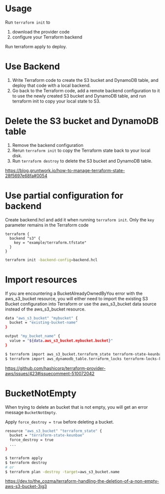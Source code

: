 # Usage

Run `terraform init` to

1. download the provider code
1. configure your Terraform backend

Run terraform apply to deploy.

# Use Backend

1. Write Terraform code to create the S3 bucket and DynamoDB table, and deploy that code with a local backend.
1. Go back to the Terraform code, add a remote backend configuration to it to use the newly created S3 bucket and DynamoDB table, and run terraform init to copy your local state to S3.

# Delete the S3 bucket and DynamoDB table

1. Remove the backend configuration
1. Rerun `terraform init` to copy the Terraform state back to your local disk.
1. Run `terraform destroy` to delete the S3 bucket and DynamoDB table.

https://blog.gruntwork.io/how-to-manage-terraform-state-28f5697e68fa#0054

# Use partial configuration for backend

Create backend.hcl and add it when running `terraform init`. Only the `key` parameter remains in the Terraform code

```
terraform {
  backend "s3" {
    key = "example/terraform.tfstate"
  }
}
```

```sh
terraform init -backend-config=backend.hcl
```

# Import resources

If you are encountering a BucketAlreadyOwnedByYou error with the aws_s3_bucket resource, you will either need to import the existing S3 Bucket configuration into Terraform or use the aws_s3_bucket data source instead of the aws_s3_bucket resource.

```sh
data "aws_s3_bucket" "mybucket" {
  bucket = "existing-bucket-name"
}

output "my_bucket_name" {
  value = "${data.aws_s3_bucket.mybucket.bucket}"
}
```

```sh
$ terraform import aws_s3_bucket.terraform_state terraform-state-keunbae
$ terraform import aws_dynamodb_table.terraform_locks terraform-locks-keunbae
```

https://github.com/hashicorp/terraform-provider-aws/issues/423#issuecomment-510072042

# BucketNotEmpty

When trying to delete an bucket that is not empty, you will get an error message `BucketNotEmpty`.

Apply `force_destroy = true` before deleting a bucket.

```sh
resource "aws_s3_bucket" "terraform_state" {
  bucket = "terraform-state-keunbae"
  force_destroy = true
  ...
}
```

```sh
$ terraform apply
$ terraform destroy
# or
$ terraform plan -destroy -target=aws_s3_bucket.name
```

https://dev.to/the_cozma/terraform-handling-the-deletion-of-a-non-empty-aws-s3-bucket-3jg3
